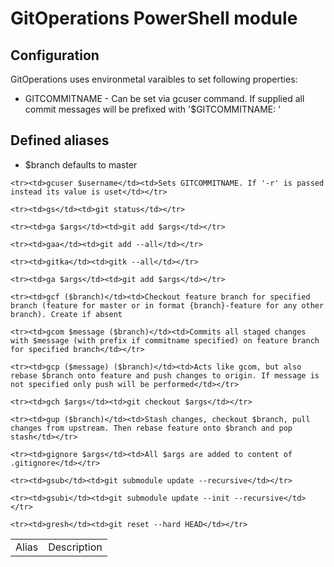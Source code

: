 GitOperations PowerShell module
===============================

## Configuration

GitOperations uses environmetal varaibles to set following properties:

 * GITCOMMITNAME - Can be set via gcuser command. If supplied all commit messages will be prefixed with '$GITCOMMITNAME: '

## Defined aliases

 * $branch defaults to master 

<table>
	<tr><td>Alias</td><td>Description</td></tr>	

	<tr><td>gcuser $username</td><td>Sets GITCOMMITNAME. If '-r' is passed instead its value is uset</td></tr>

	<tr><td>gs</td><td>git status</td></tr>

	<tr><td>ga $args</td><td>git add $args</td></tr>

	<tr><td>gaa</td><td>git add --all</td></tr>

	<tr><td>gitka</td><td>gitk --all</td></tr>

	<tr><td>ga $args</td><td>git add $args</td></tr>

	<tr><td>gcf ($branch)</td><td>Checkout feature branch for specified branch (feature for master or in format {branch}-feature for any other branch). Create if absent

	<tr><td>gcom $message ($branch)</td><td>Commits all staged changes with $message (with prefix if commitname specified) on feature branch for specified branch</td></tr>

	<tr><td>gcp ($message) ($branch)</td><td>Acts like gcom, but also rebase $branch onto feature and push changes to origin. If message is not specified only push will be performed</td></tr>

	<tr><td>gch $args</td><td>git checkout $args</td></tr>

	<tr><td>gup ($branch)</td><td>Stash changes, checkout $branch, pull changes from upstream. Then rebase feature onto $branch and pop stash</td></tr>

	<tr><td>gignore $args</td><td>All $args are added to content of .gitignore</td></tr>

	<tr><td>gsub</td><td>git submodule update --recursive</td></tr>

	<tr><td>gsubi</td><td>git submodule update --init --recursive</td></tr>

	<tr><td>gresh</td><td>git reset --hard HEAD</td></tr>
</table>
